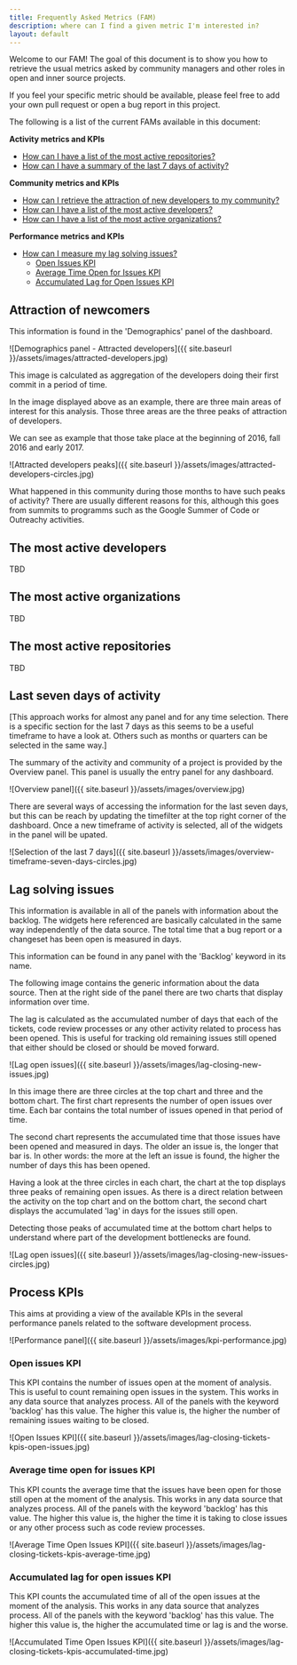 ```yaml
---
title: Frequently Asked Metrics (FAM)
description: where can I find a given metric I'm interested in?
layout: default
---
```


Welcome to our FAM! The goal of this document is to show you
how to retrieve the usual metrics asked by community managers
and other roles in open and inner source projects.

If you feel your specific metric should be available, please
feel free to add your own pull request or open a bug report
in this project.

The following is a list of the current FAMs available in this
document:


**Activity metrics and KPIs**
* [How can I have a list of the most active repositories?](#the-most-active-repositories)
* [How can I have a summary of the last 7 days of activity?](#last-seven-days-of-activity)

**Community metrics and KPIs**
* [How can I retrieve the attraction of new developers to my community?](#attraction-of-newcomers)
* [How can I have a list of the most active developers?](#the-most-active-developers)
* [How can I have a list of the most active organizations?](#the-most-active-organizations)

**Performance metrics and KPIs**
* [How can I measure my lag solving issues?](#lag-solving-issues)
  * [Open Issues KPI](#open-issues-kpi)
  * [Average Time Open for Issues KPI](#average-time-open-for-issues-kpi)
  * [Accumulated Lag for Open Issues KPI](#accumulated-lag-for-open-issues-kpi)







## Attraction of newcomers

This information is found in the 'Demographics' panel of the dashboard.

![Demographics panel - Attracted developers]({{ site.baseurl }}/assets/images/attracted-developers.jpg)

This image is calculated as aggregation of the developers doing their
first commit in a period of time.

In the image displayed above as an example, there are three main
areas of interest for this analysis. Those three areas are the
three peaks of attraction of developers.

We can see as example that those take place at the beginning of
2016, fall 2016 and early 2017.

![Attracted developers peaks]({{ site.baseurl }}/assets/images/attracted-developers-circles.jpg)

What happened in this community during those months to have such
peaks of activity? There are usually different reasons for this,
although this goes from summits to programms such as the Google
Summer of Code or Outreachy activities.


## The most active developers

TBD

## The most active organizations

TBD

## The most active repositories

TBD

## Last seven days of activity

[This approach works for almost any panel and for any time selection.
There is a specific section for the last 7 days as this seems to be
a useful timeframe to have a look at. Others such as months or quarters
can be selected in the same way.]

The summary of the activity and community of a project is provided by the Overview panel.
This panel is usually the entry panel for any dashboard.

![Overview panel]({{ site.baseurl }}/assets/images/overview.jpg)



There are several ways of accessing the information for the last seven days, but this can
be reach by updating the timefilter at the top right corner of the dashboard. Once a new
timeframe of activity is selected, all of the widgets in the panel will be upated.

![Selection of the last 7 days]({{ site.baseurl }}/assets/images/overview-timeframe-seven-days-circles.jpg)


## Lag solving issues

This information is available in all of the panels with information
about the backlog. The widgets here referenced are basically calculated
in the same way independently of the data source. The total time that
a bug report or a changeset has been open is measured in days.

This information can be found in any panel with the 'Backlog' keyword
in its name.

The following image contains the generic information about the data
source. Then at the right side of the panel there are two charts
that display information over time.

The lag is calculated as the accumulated number of days that
each of the tickets, code review processes or any other activity
related to process has been opened. This is useful for tracking
old remaining issues still opened that either should be closed
or should be moved forward.

![Lag open issues]({{ site.baseurl }}/assets/images/lag-closing-new-issues.jpg)


In this image there are three circles at the top chart and three
and the bottom chart. The first chart represents the number of
open issues over time. Each bar contains the total number of issues
opened in that period of time.

The second chart represents the accumulated time that those issues
have been opened and measured in days. The older an issue is, the
longer that bar is. In other words: the more at the left an issue
is found, the higher the number of days this has been opened.

Having a look at the three circles in each chart, the chart at the
top displays three peaks of remaining open issues. As there is a direct
relation between the activity on the top chart and on the bottom chart,
the second chart displays the accumulated 'lag' in days for
the issues still open.

Detecting those peaks of accumulated time at the bottom chart helps
to understand where part of the development bottlenecks are found.

![Lag open issues]({{ site.baseurl }}/assets/images/lag-closing-new-issues-circles.jpg)

## Process KPIs

This aims at providing a view of the available KPIs in the
several performance panels related to the software development
process.


![Performance panel]({{ site.baseurl }}/assets/images/kpi-performance.jpg)

### Open issues KPI

This KPI contains the number of issues open at the moment of analysis.
This is useful to count remaining open issues in the system. This works
in any data source that analyzes process. All of the panels with the
keyword 'backlog' has this value. The higher this value is, the higher
the number of remaining issues waiting to be closed.

![Open Issues KPI]({{ site.baseurl }}/assets/images/lag-closing-tickets-kpis-open-issues.jpg)


### Average time open for issues KPI


This KPI counts the average time that the issues have been open for those
still open at the moment of the analysis. This works
in any data source that analyzes process. All of the panels with the
keyword 'backlog' has this value. The higher this value is, the higher
the time it is taking to close issues or any other process such as
code review processes.

![Average Time Open Issues KPI]({{ site.baseurl }}/assets/images/lag-closing-tickets-kpis-average-time.jpg)


### Accumulated lag for open issues KPI

This KPI counts the accumulated time of all of the open issues
at the moment of the analysis. This works
in any data source that analyzes process. All of the panels with the
keyword 'backlog' has this value. The higher this value is, the higher
the accumulated time or lag is and the worse.


![Accumulated Time Open Issues KPI]({{ site.baseurl }}/assets/images/lag-closing-tickets-kpis-accumulated-time.jpg)
